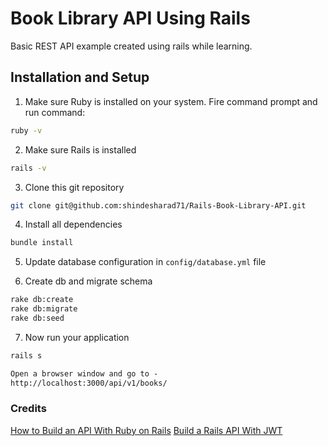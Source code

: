 # Book Library API Using Rails

Basic REST API example created using rails while learning.

## Installation and Setup

1. Make sure Ruby is installed on your system. Fire command prompt and run command:

```bash
ruby -v
```

2. Make sure Rails is installed

```bash
rails -v
```

3. Clone this git repository

```bash
git clone git@github.com:shindesharad71/Rails-Book-Library-API.git
```

4. Install all dependencies

```bash
bundle install
```

5. Update database configuration in `config/database.yml` file

6. Create db and migrate schema

```bash
rake db:create
rake db:migrate
rake db:seed
```

7. Now run your application

```bash
rails s
```

```txt
Open a browser window and go to -  
http://localhost:3000/api/v1/books/
```

### Credits

[How to Build an API With Ruby on Rails](https://medium.com/swlh/how-to-build-an-api-with-ruby-on-rails-28e27d47455a)
[Build a Rails API With JWT](https://betterprogramming.pub/build-a-rails-api-with-jwt-61fb8a52d833)

